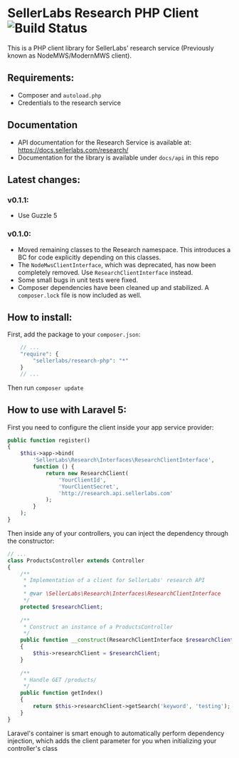 # SellerLabs Research PHP Client ![Build Status](https://travis-ci.org/sellerlabs/research-php.svg?branch=master)

This is a PHP client library for SellerLabs' research service
(Previously known as NodeMWS/ModernMWS client).

## Requirements:

- Composer and `autoload.php`
- Credentials to the research service

## Documentation

- API documentation for the Research Service is available at: 
https://docs.sellerlabs.com/research/
- Documentation for the library is available under `docs/api` in this repo

## Latest changes:

### v0.1.1:
- Use Guzzle 5
### v0.1.0:
- Moved remaining classes to the Research namespace. This introduces a BC for
code explicitly depending on this classes.
- The `NodeMwsClientInterface`, which was deprecated, has now been completely
removed. Use `ResearchClientInterface` instead.
- Some small bugs in unit tests were fixed.
- Composer dependencies have been cleaned up and stabilized. A `composer.lock`
file is now included as well.

## How to install:

First, add the package to your `composer.json`:

```php
    // ...
    "require": {
        "sellerlabs/research-php": "*"
    }
    // ...
```

Then run `composer update`

## How to use with Laravel 5:

First you need to configure the client inside your app service provider:

```php
public function register()
{
    $this->app->bind(
        'SellerLabs\Research\Interfaces\ResearchClientInterface',
        function () {
            return new ResearchClient(
                'YourClientId',
                'YourClientSecret',
                'http://research.api.sellerlabs.com'
            );
        }
    );
}
```

Then inside any of your controllers, you can inject the dependency through the 
constructor:

```php
// ...
class ProductsController extends Controller
{
    /**
     * Implementation of a client for SellerLabs' research API
     * 
     * @var \SellerLabs\Research\Interfaces\ResearchClientInterface
     */
    protected $researchClient;
    
    /**
     * Construct an instance of a ProductsController
     */
    public function __construct(ResearchClientInterface $researchClient)
    {
        $this->researchClient = $researchClient;
    }
    
    /**
     * Handle GET /products/
     */
    public function getIndex()
    {
        return $this->researchClient->getSearch('keyword', 'testing');
    }
}
```

Laravel's container is smart enough to automatically perform dependency 
injection, which adds the client parameter for you when initializing your 
controller's class
